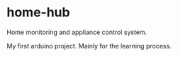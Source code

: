 # home-hub
Home monitoring and appliance control system.

My first arduino project. Mainly for the learning process.
